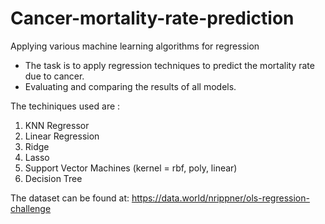 # Cancer-mortality-rate-prediction
Applying various machine learning algorithms for regression 

- The task is to apply regression techniques to predict the mortality rate due to cancer. 
- Evaluating and comparing the results of all models.

The techiniques used are :
  1. KNN Regressor
  2. Linear Regression
  3. Ridge 
  4. Lasso
  5. Support Vector Machines (kernel = rbf, poly, linear)
  6. Decision Tree

The dataset can be found at:
https://data.world/nrippner/ols-regression-challenge
